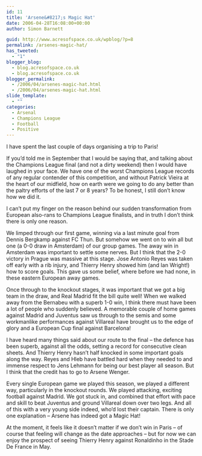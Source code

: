 ```yaml
---
id: 11
title: 'Arsene&#8217;s Magic Hat'
date: 2006-04-28T16:08:00+00:00
author: Simon Barnett

guid: http://www.acresofspace.co.uk/wpblog/?p=8
permalink: /arsenes-magic-hat/
has_tweeted:
  - "1"
blogger_blog:
  - blog.acresofspace.co.uk
  - blog.acresofspace.co.uk
blogger_permalink:
  - /2006/04/arsenes-magic-hat.html
  - /2006/04/arsenes-magic-hat.html
slide_template:
  - ""
categories:
  - Arsenal
  - Champions League
  - Football
  - Positive
---
```

I have spent the last couple of days organising a trip to Paris!

If you&#8217;d told me in September that I would be saying that, and talking about the Champions League final (and not a dirty weekend) then I would have laughed in your face. We have one of the worst Champions League records of any regular contender of this competition, and without Patrick Vieira at the heart of our midfield, how on earth were we going to do any better than the paltry efforts of the last 7 or 8 years? To be honest, I still don&#8217;t know how we did it.

I can&#8217;t put my finger on the reason behind our sudden transformation from European also-rans to Champions League finalists, and in truth I don&#8217;t think there is only one reason.

We limped through our first game, winning via a last minute goal from Dennis Bergkamp against FC Thun. But somehow we went on to win all but one (a 0-0 draw in Amsterdam) of our group games. The away win in Amsterdam was important to settle some nerves. But I think that the 2-0 victory in Prague was massive at this stage. Jose Antonio Reyes was taken off early with a rib injury, and Thierry Henry showed him (and Ian Wright!) how to score goals. This gave us some belief, where before we had none, in these eastern European away games.

Once through to the knockout stages, it was important that we got a big team in the draw, and Real Madrid fit the bill quite well! When we walked away from the Bernabeu with a superb 1-0 win, I think there must have been a lot of people who suddenly believed. A memorable couple of home games against Madrid and Juventus saw us through to the semis and some workmanlike performances against Villareal have brought us to the edge of glory and a European Cup final against Barcelona!

I have heard many things said about our route to the final &#8211; the defence has been superb, against all the odds, setting a record for consecutive clean sheets. And Thierry Henry hasn&#8217;t half knocked in some important goals along the way. Reyes and Hleb have battled hard when they needed to and immense respect to Jens Lehmann for being our best player all season. But I think that the credit has to go to Arsene Wenger.

Every single European game we played this season, we played a different way, particularly in the knockout rounds. We played attacking, exciting football against Madrid. We got stuck in, and combined that effort with pace and skill to beat Juventus and ground Villareal down over two legs. And all of this with a very young side indeed, who&#8217;d lost their captain. There is only one explanation &#8211; Arsene has indeed got a Magic Hat!

At the moment, it feels like it doesn&#8217;t matter if we don&#8217;t win in Paris &#8211; of course that feeling will change as the date approaches &#8211; but for now we can enjoy the prospect of seeing Thierry Henry against Ronaldinho in the Stade De France in May.
